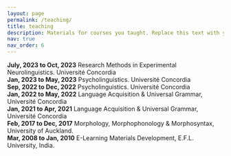 ```yaml
---
layout: page
permalink: /teaching/
title: teaching
description: Materials for courses you taught. Replace this text with your description.
nav: true
nav_order: 6
---
```

**July, 2023 to Oct, 2023**  Research Methods in Experimental Neurolinguistics. Université Concordia<br>
**Jan, 2023 to May, 2023** Psycholinguistics. Université Concordia<br>
**Sep, 2022 to Dec, 2022** Psycholinguistics. Université Concordia<br>
**Jan, 2022 to May, 2022** Language Acquisition & Universal Grammar, Université Concordia<br>
**Jan, 2021 to Apr, 2021** Language Acquisition & Universal Grammar, Université Concordia<br>
**Feb, 2017 to Dec, 2017** Morphology, Morphophonology & Morphosyntax, University of Auckland.<br>
**Mar, 2008 to Jan, 2010** E-Learning Materials Development, E.F.L. University, India.<br>

